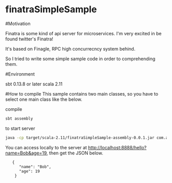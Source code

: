 # finatraSimpleSample

#Motivation

Finatra is some kind of api server for microservices.
I'm very excited in be found twitter's Finatra!

It's based on Finagle, RPC high concurrecncy system behind.

So I tried to write some simple sample code in order to comprehending them.

#Environment

sbt 0.13.8 or later
scala 2.11

#How to compile
This sample contains two main classes, so you have to select one main class like the below.

compile

```scala
sbt assembly
```

to start server

```bash
java -cp target/scala-2.11/finatraSimpleSample-assembly-0.0.1.jar com.axtstar.finatraSimpleSample.ExampleServerMain
```

You can access locally to the server at <a href='http://localhost:8888/hello?name=Bob&age=19'>http://localhost:8888/hello?name=Bob&age=19</a>, then get the JSON below.

```
   {
      "name": "Bob",
      "age": 19
    }
```
